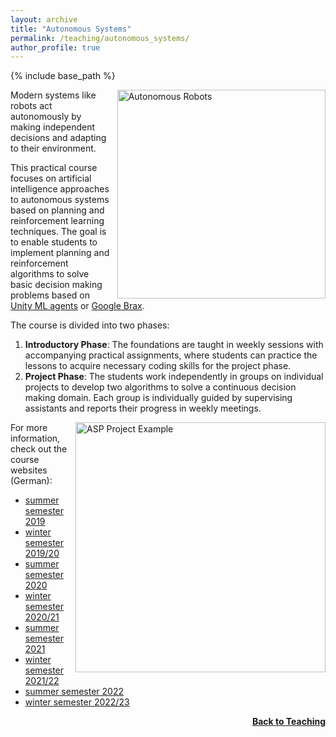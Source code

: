 ```yaml
---
layout: archive
title: "Autonomous Systems"
permalink: /teaching/autonomous_systems/
author_profile: true
---
```


{% include base_path %}

<img src="https://thomyphan.github.io/images/teaching/asp.jpg" style="float:right; width:250pt;padding-left:10px;"  alt="Autonomous Robots"/>

Modern systems like robots act autonomously by making independent decisions and adapting to their environment.

This practical course focuses on artificial intelligence approaches to autonomous systems based on planning and reinforcement learning techniques. The goal is to enable students to implement planning and reinforcement algorithms to solve basic decision making problems based on [Unity ML agents](https://github.com/Unity-Technologies/ml-agents) or [Google Brax](https://github.com/google/brax).

The course is divided into two phases:
1. **Introductory Phase**: The foundations are taught in weekly sessions with accompanying practical assignments, where students can practice the lessons to acquire necessary coding skills for the project phase.
2. **Project Phase**: The students work independently in groups on individual projects to develop two algorithms to solve a continuous decision making domain. Each group is individually guided by supervising assistants and reports their progress in weekly meetings.

<img src="https://thomyphan.github.io/images/teaching/asp_project_example.gif" style="float:right; width:300pt;padding-left:10px;"  alt="ASP Project Example"/>

For more information, check out the course websites (German):
- [summer semester 2019](https://www.mobile.ifi.lmu.de/lehrveranstaltungen/autonomesysteme-sose19/)
- [winter semester 2019/20](https://www.mobile.ifi.lmu.de/lehrveranstaltungen/autonomesysteme-ws1920/)
- [summer semester 2020](https://www.mobile.ifi.lmu.de/lehrveranstaltungen/autonomesysteme-sose20/)
- [winter semester 2020/21](https://www.mobile.ifi.lmu.de/lehrveranstaltungen/praktikum-autonome-systeme-wise2020/)
- [summer semester 2021](https://www.mobile.ifi.lmu.de/lehrveranstaltungen/autonomesysteme-sose21/)
- [winter semester 2021/22](https://www.mobile.ifi.lmu.de/lehrveranstaltungen/autonomesysteme-ws2122/)
- [summer semester 2022](https://www.mobile.ifi.lmu.de/lehrveranstaltungen/autonomesysteme-sose22/)
- [winter semester 2022/23](https://www.mobile.ifi.lmu.de/lehrveranstaltungen/autonomesysteme-ws2223/)

<div style="float: right;">
    <a href="https://thomyphan.github.io/teaching/"><strong>Back to Teaching</strong></a>
</div>